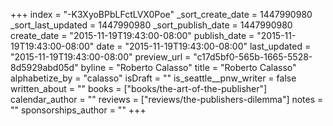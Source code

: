 +++
index = "-K3XyoBPbLFctLVX0Poe"
_sort_create_date = 1447990980
_sort_last_updated = 1447990980
_sort_publish_date = 1447990980
create_date = "2015-11-19T19:43:00-08:00"
publish_date = "2015-11-19T19:43:00-08:00"
date = "2015-11-19T19:43:00-08:00"
last_updated = "2015-11-19T19:43:00-08:00"
preview_url = "c17d5bf0-565b-1665-5528-8d5929abd05d"
byline = "Roberto Calasso"
title = "Roberto Calasso"
alphabetize_by = "calasso"
isDraft = ""
is_seattle__pnw_writer = false
written_about = ""
books = ["books/the-art-of-the-publisher"]
calendar_author = ""
reviews = ["reviews/the-publishers-dilemma"]
notes = ""
sponsorships_author = ""
+++
